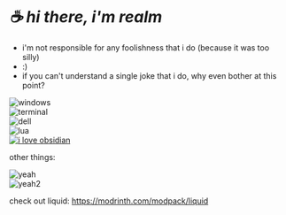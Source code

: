 # ***☕ hi there, i'm realm***
- i'm not responsible for any foolishness that i do (because it was too silly)
- :)
- if you can't understand a single joke that i do, why even bother at this point?  


![windows](https://img.shields.io/badge/Windows_11-0078d4?style=for-the-badge&logo=windows-11&logoColor=white)  
![terminal](https://img.shields.io/badge/windows%20terminal-4D4D4D?style=for-the-badge&logo=windows%20terminal&logoColor=white)  
![dell](https://img.shields.io/badge/dell-G15%205511%20-007DB8?style=for-the-badge&logo=dell&logoColor=white)  
![lua](https://img.shields.io/badge/Lua-2C2D72?style=for-the-badge&logo=lua&logoColor=white)  
[![i love obsidian](https://img.shields.io/badge/Obsidian-483699?style=for-the-badge&logo=Obsidian&logoColor=white)](https://obsidian.md/)  

other things:  

![yeah](http://github-profile-summary-cards.vercel.app/api/cards/stats?username=realmkebab&theme=discord_old_blurple)  
![yeah2](http://github-profile-summary-cards.vercel.app/api/cards/profile-details?username=realmkebab&theme=discord_old_blurple)  

check out liquid: https://modrinth.com/modpack/liquid
